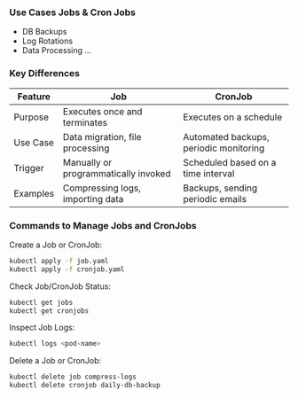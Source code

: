 ### Use Cases Jobs & Cron Jobs
- DB Backups
- Log Rotations
- Data Processing ...


### Key Differences
| Feature      | Job                              | CronJob                           |
|--------------|----------------------------------|-----------------------------------|
| Purpose      | Executes once and terminates     | Executes on a schedule            |
| Use Case     | Data migration, file processing  | Automated backups, periodic monitoring |
| Trigger      | Manually or programmatically invoked | Scheduled based on a time interval |
| Examples     | Compressing logs, importing data | Backups, sending periodic emails  |

### Commands to Manage Jobs and CronJobs

Create a Job or CronJob:
```bash
kubectl apply -f job.yaml
kubectl apply -f cronjob.yaml
```

Check Job/CronJob Status:
```bash
kubectl get jobs
kubectl get cronjobs
```

Inspect Job Logs:
```bash
kubectl logs <pod-name>
```
Delete a Job or CronJob:
```bash
kubectl delete job compress-logs
kubectl delete cronjob daily-db-backup
```